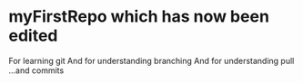 # myFirstRepo which has now been edited
For learning git
And for understanding branching
And for understanding pull
...and commits
